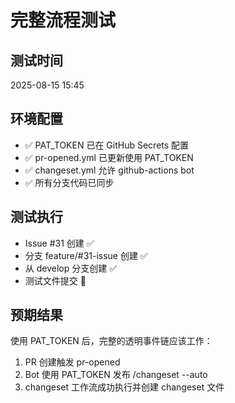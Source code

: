 # 完整流程测试

## 测试时间
2025-08-15 15:45

## 环境配置
- ✅ PAT_TOKEN 已在 GitHub Secrets 配置
- ✅ pr-opened.yml 已更新使用 PAT_TOKEN
- ✅ changeset.yml 允许 github-actions bot
- ✅ 所有分支代码已同步

## 测试执行
- Issue #31 创建 ✅
- 分支 feature/#31-issue 创建 ✅
- 从 develop 分支创建 ✅
- 测试文件提交 🔄

## 预期结果
使用 PAT_TOKEN 后，完整的透明事件链应该工作：
1. PR 创建触发 pr-opened
2. Bot 使用 PAT_TOKEN 发布 /changeset --auto
3. changeset 工作流成功执行并创建 changeset 文件